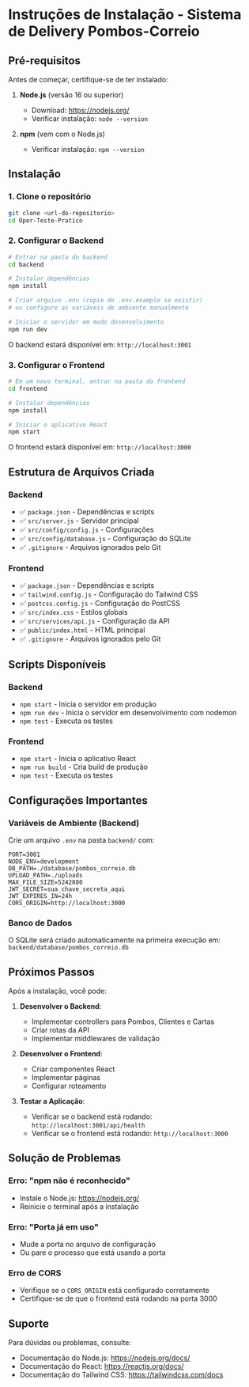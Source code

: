 # Instruções de Instalação - Sistema de Delivery Pombos-Correio

## Pré-requisitos

Antes de começar, certifique-se de ter instalado:

1. **Node.js** (versão 16 ou superior)
   - Download: https://nodejs.org/
   - Verificar instalação: `node --version`

2. **npm** (vem com o Node.js)
   - Verificar instalação: `npm --version`

## Instalação

### 1. Clone o repositório
```bash
git clone <url-do-repositorio>
cd Oper-Teste-Pratico
```

### 2. Configurar o Backend

```bash
# Entrar na pasta do backend
cd backend

# Instalar dependências
npm install

# Criar arquivo .env (copie do .env.example se existir)
# ou configure as variáveis de ambiente manualmente

# Iniciar o servidor em modo desenvolvimento
npm run dev
```

O backend estará disponível em: `http://localhost:3001`

### 3. Configurar o Frontend

```bash
# Em um novo terminal, entrar na pasta do frontend
cd frontend

# Instalar dependências
npm install

# Iniciar o aplicativo React
npm start
```

O frontend estará disponível em: `http://localhost:3000`

## Estrutura de Arquivos Criada

### Backend
- ✅ `package.json` - Dependências e scripts
- ✅ `src/server.js` - Servidor principal
- ✅ `src/config/config.js` - Configurações
- ✅ `src/config/database.js` - Configuração do SQLite
- ✅ `.gitignore` - Arquivos ignorados pelo Git

### Frontend
- ✅ `package.json` - Dependências e scripts
- ✅ `tailwind.config.js` - Configuração do Tailwind CSS
- ✅ `postcss.config.js` - Configuração do PostCSS
- ✅ `src/index.css` - Estilos globais
- ✅ `src/services/api.js` - Configuração da API
- ✅ `public/index.html` - HTML principal
- ✅ `.gitignore` - Arquivos ignorados pelo Git

## Scripts Disponíveis

### Backend
- `npm start` - Inicia o servidor em produção
- `npm run dev` - Inicia o servidor em desenvolvimento com nodemon
- `npm test` - Executa os testes

### Frontend
- `npm start` - Inicia o aplicativo React
- `npm run build` - Cria build de produção
- `npm test` - Executa os testes

## Configurações Importantes

### Variáveis de Ambiente (Backend)
Crie um arquivo `.env` na pasta `backend/` com:

```env
PORT=3001
NODE_ENV=development
DB_PATH=./database/pombos_correio.db
UPLOAD_PATH=./uploads
MAX_FILE_SIZE=5242880
JWT_SECRET=sua_chave_secreta_aqui
JWT_EXPIRES_IN=24h
CORS_ORIGIN=http://localhost:3000
```

### Banco de Dados
O SQLite será criado automaticamente na primeira execução em:
`backend/database/pombos_correio.db`

## Próximos Passos

Após a instalação, você pode:

1. **Desenvolver o Backend**:
   - Implementar controllers para Pombos, Clientes e Cartas
   - Criar rotas da API
   - Implementar middlewares de validação

2. **Desenvolver o Frontend**:
   - Criar componentes React
   - Implementar páginas
   - Configurar roteamento

3. **Testar a Aplicação**:
   - Verificar se o backend está rodando: `http://localhost:3001/api/health`
   - Verificar se o frontend está rodando: `http://localhost:3000`

## Solução de Problemas

### Erro: "npm não é reconhecido"
- Instale o Node.js: https://nodejs.org/
- Reinicie o terminal após a instalação

### Erro: "Porta já em uso"
- Mude a porta no arquivo de configuração
- Ou pare o processo que está usando a porta

### Erro de CORS
- Verifique se o `CORS_ORIGIN` está configurado corretamente
- Certifique-se de que o frontend está rodando na porta 3000

## Suporte

Para dúvidas ou problemas, consulte:
- Documentação do Node.js: https://nodejs.org/docs/
- Documentação do React: https://reactjs.org/docs/
- Documentação do Tailwind CSS: https://tailwindcss.com/docs 